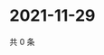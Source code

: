 # 2021-11-29

共 0 条

<!-- BEGIN WEIBO -->
<!-- 最后更新时间 Mon Nov 29 2021 12:11:33 GMT+0800 (China Standard Time) -->

<!-- END WEIBO -->

